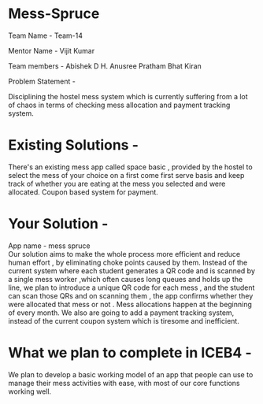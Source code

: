 # Mess-Spruce
Team Name - Team-14

Mentor Name - Vijit Kumar

Team members -
Abishek D
H. Anusree
Pratham Bhat
Kiran

Problem Statement -

Disciplining  the hostel mess system which is currently suffering from a lot of chaos in terms of checking mess allocation and payment tracking system.

# Existing Solutions -

There's an existing mess app called space basic , provided by the hostel to select the mess of your choice on a first come first serve basis and keep track of whether you are eating at the mess you selected and were allocated.
Coupon based system for payment.

# Your Solution -
App name - mess spruce<br>
Our solution aims to make the whole process more efficient and reduce human effort , by eliminating choke points caused by them.
Instead of the current system where each student generates a QR code and is scanned by a single mess worker ,which often causes long queues and holds up the line, we plan to introduce a unique QR code for each mess , and the student can scan those QRs and on scanning them , the app confirms whether they were allocated that mess or not . Mess allocations happen at the beginning of every month.
We also are going to add a payment tracking system, instead of the current coupon system which is tiresome and inefficient.

# What we plan to complete in ICEB4 -

We plan to develop a basic working model of an app that people can use to manage their mess activities with ease, with most of our core functions working well.
